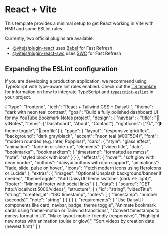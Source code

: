 # React + Vite

This template provides a minimal setup to get React working in Vite with HMR and some ESLint rules.

Currently, two official plugins are available:

- [@vitejs/plugin-react](https://github.com/vitejs/vite-plugin-react/blob/main/packages/plugin-react) uses [Babel](https://babeljs.io/) for Fast Refresh
- [@vitejs/plugin-react-swc](https://github.com/vitejs/vite-plugin-react/blob/main/packages/plugin-react-swc) uses [SWC](https://swc.rs/) for Fast Refresh

## Expanding the ESLint configuration

If you are developing a production application, we recommend using TypeScript with type-aware lint rules enabled. Check out the [TS template](https://github.com/vitejs/vite/tree/main/packages/create-vite/template-react-ts) for information on how to integrate TypeScript and [`typescript-eslint`](https://typescript-eslint.io) in your project.



{
  "type": "frontend",
  "tech": "React + Tailwind CSS + DaisyUI",
  "theme": "dark with neon teal contrast",
  "goal": "Build a fully polished dashboard UI for my YouTube Bookmark Notes project",
  "design": {
    "navbar": {
      "title": "📘 ytNotes",
      "items": ["Dashboard", "About", "Contact"],
      "rightIcons": ["🔍", "🌗 theme toggle", "👤 profile"]
    },
    "page": {
      "layout": "responsive grid/flex",
      "background": "dark gray/black",
      "accent": "neon teal (#00F5D4)",
      "font": "modern rounded (e.g. Inter, Poppins)",
      "card": {
        "style": "glass effect",
        "animation": "fade-in or slide-up",
        "elements": ["video title", "date", "bookmarks"],
        "bookmarkItem": {
          "timestamp": "formatted as mm:ss",
          "note": "styled block with icon"
        }
      }
    },
    "effects": {
      "hover": "soft glow with neon border",
      "buttons": "daisyui buttons with icon support",
      "animations": "fade, slide, pulse on hover",
      "icons": "Fetch modern icons using HeroIcons or Lucide"
    },
    "extras": {
      "images": "Optional Unsplash background/banner if needed",
      "themeToggle": "Add DaisyUI theme switcher (dark <-> light)",
      "footer": "Minimal footer with social links"
    }
  },
  "data": {
    "source": "GET http://localhost:5000/videos",
    "structure": [
      {
        "id": "string",
        "videoTitle": "string",
        "created_at": "ISO timestamp",
        "notes": [
          {
            "timestamp": "number (seconds)",
            "note": "string"
          }
        ]
      }
    ]
  },
  "requirements": [
    "Use DaisyUI components like card, navbar, badge, theme toggle",
    "Animate bookmark cards using framer-motion or Tailwind transitions",
    "Convert timestamps to mm:ss format in UI",
    "Make layout mobile-friendly (responsive)",
    "Highlight new notes with animation (pulse or glow)",
    "Sort videos by creation date (newest first)"
  ]
}

